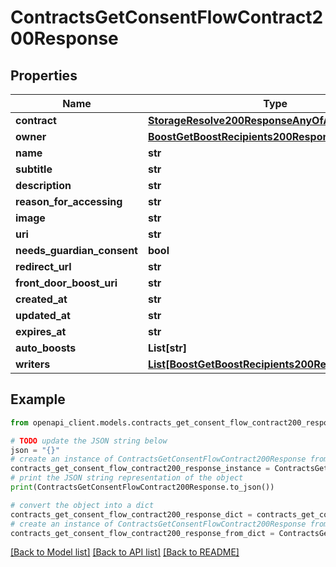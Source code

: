 # ContractsGetConsentFlowContract200Response


## Properties

Name | Type | Description | Notes
------------ | ------------- | ------------- | -------------
**contract** | [**StorageResolve200ResponseAnyOfAnyOf**](StorageResolve200ResponseAnyOfAnyOf.md) |  | 
**owner** | [**BoostGetBoostRecipients200ResponseInnerTo**](BoostGetBoostRecipients200ResponseInnerTo.md) |  | 
**name** | **str** |  | 
**subtitle** | **str** |  | [optional] 
**description** | **str** |  | [optional] 
**reason_for_accessing** | **str** |  | [optional] 
**image** | **str** |  | [optional] 
**uri** | **str** |  | 
**needs_guardian_consent** | **bool** |  | [optional] 
**redirect_url** | **str** |  | [optional] 
**front_door_boost_uri** | **str** |  | [optional] 
**created_at** | **str** |  | 
**updated_at** | **str** |  | 
**expires_at** | **str** |  | [optional] 
**auto_boosts** | **List[str]** |  | [optional] 
**writers** | [**List[BoostGetBoostRecipients200ResponseInnerTo]**](BoostGetBoostRecipients200ResponseInnerTo.md) |  | [optional] 

## Example

```python
from openapi_client.models.contracts_get_consent_flow_contract200_response import ContractsGetConsentFlowContract200Response

# TODO update the JSON string below
json = "{}"
# create an instance of ContractsGetConsentFlowContract200Response from a JSON string
contracts_get_consent_flow_contract200_response_instance = ContractsGetConsentFlowContract200Response.from_json(json)
# print the JSON string representation of the object
print(ContractsGetConsentFlowContract200Response.to_json())

# convert the object into a dict
contracts_get_consent_flow_contract200_response_dict = contracts_get_consent_flow_contract200_response_instance.to_dict()
# create an instance of ContractsGetConsentFlowContract200Response from a dict
contracts_get_consent_flow_contract200_response_from_dict = ContractsGetConsentFlowContract200Response.from_dict(contracts_get_consent_flow_contract200_response_dict)
```
[[Back to Model list]](../README.md#documentation-for-models) [[Back to API list]](../README.md#documentation-for-api-endpoints) [[Back to README]](../README.md)


